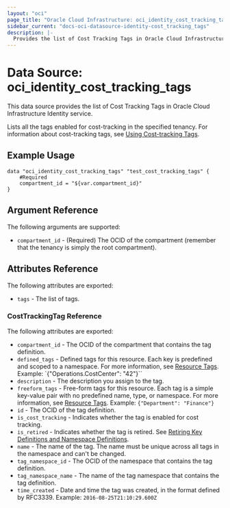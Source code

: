 ```yaml
---
layout: "oci"
page_title: "Oracle Cloud Infrastructure: oci_identity_cost_tracking_tags"
sidebar_current: "docs-oci-datasource-identity-cost_tracking_tags"
description: |-
  Provides the list of Cost Tracking Tags in Oracle Cloud Infrastructure Identity service
---
```


# Data Source: oci_identity_cost_tracking_tags
This data source provides the list of Cost Tracking Tags in Oracle Cloud Infrastructure Identity service.

Lists all the tags enabled for cost-tracking in the specified tenancy. For information about
cost-tracking tags, see [Using Cost-tracking Tags](https://docs.cloud.oracle.com/iaas/Content/Identity/Concepts/taggingoverview.htm#costs).


## Example Usage

```hcl
data "oci_identity_cost_tracking_tags" "test_cost_tracking_tags" {
	#Required
	compartment_id = "${var.compartment_id}"
}
```

## Argument Reference

The following arguments are supported:

* `compartment_id` - (Required) The OCID of the compartment (remember that the tenancy is simply the root compartment). 


## Attributes Reference

The following attributes are exported:

* `tags` - The list of tags.

### CostTrackingTag Reference

The following attributes are exported:

* `compartment_id` - The OCID of the compartment that contains the tag definition.
* `defined_tags` - Defined tags for this resource. Each key is predefined and scoped to a namespace. For more information, see [Resource Tags](https://docs.cloud.oracle.com/iaas/Content/General/Concepts/resourcetags.htm). Example: `{"Operations.CostCenter": "42"}`` 
* `description` - The description you assign to the tag.
* `freeform_tags` - Free-form tags for this resource. Each tag is a simple key-value pair with no predefined name, type, or namespace. For more information, see [Resource Tags](https://docs.cloud.oracle.com/iaas/Content/General/Concepts/resourcetags.htm). Example: `{"Department": "Finance"}` 
* `id` - The OCID of the tag definition.
* `is_cost_tracking` - Indicates whether the tag is enabled for cost tracking. 
* `is_retired` - Indicates whether the tag is retired. See [Retiring Key Definitions and Namespace Definitions](https://docs.cloud.oracle.com/iaas/Content/Identity/Concepts/taggingoverview.htm#Retiring). 
* `name` - The name of the tag. The name must be unique across all tags in the namespace and can't be changed. 
* `tag_namespace_id` - The OCID of the namespace that contains the tag definition.
* `tag_namespace_name` - The name of the tag namespace that contains the tag definition. 
* `time_created` - Date and time the tag was created, in the format defined by RFC3339. Example: `2016-08-25T21:10:29.600Z` 

